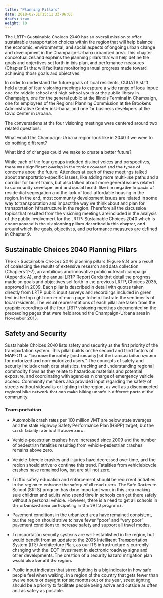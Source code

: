 ```yaml
---
title: "Planning Pillars"
date: 2018-02-01T15:11:33-06:00
draft: true
Weight: 10
---
```


The LRTP: Sustainable Choices 2040 has an overall mission to offer sustainable
transportation choices within the region that will help balance the economic,
environmental, and social aspects of ongoing urban change and development in the
Champaign-Urbana urbanized area. This chapter conceptualizes and explains the
planning pillars that will help define the goals and objectives set forth in
this plan, and perfomance measures (Chapter 9) that will facilitate monitoring
annual progress made toward achieving those goals and objectives.

In order to understand the future goals of local residents, CUUATS staff held a
total of four visioning meetings to capture a wide range of local input: one for
middle school and high school youth at the public library in Champaign, one for
the general public at the Illinois Terminal in Champaign, one for employees of
the Regional Planning Commission at the Brookens Administrative Center in
Urbana, and one for business developers at the Civic Center in Urbana.

The conversations at the four visioning meetings were centered around two
related questions:

What would the Champaign-Urbana region look like in 2040 if we were to do
nothing different?

What kind of changes could we make to create a better future?

While each of the four groups included distinct voices and perspectives, there
was significant overlap in the topics covered and the types of concerns about
the future. Attendees at each of these meetings talked about
transportation-specific issues, like adding more multi-use paths and a corridor
for bullet trains, but also talked about more general issues related to
community developement and social health like the negative impacts of
residential segregation and the lack of local affordable housing in the region.
In the end, most community development issues are related in some way to
transportation and impact the way we think about and plan for transportation
infrastructure in the region. Therefore all the discussion topics that resulted
from the visioning meetings are included in the analysis of the public
involvement for the LRTP: Sustainable Choices 2040 which is encompassed in the
six planning pillars described in this chapter, and around which the goals,
objectives, and performance measures are defined in Chapter 9.

## Sustainable Choices 2040 Planning Pillars
The six Sustainable Choices 2040 planning pillars (Figure 8.5) are a result of
coalescing the results of extensive research and data collection (Chapters 2-7),
an ambitious and innovative public outreach campaign (Appendix A), and the
annual LRTP Report Cards that detail the progress made on goals and objectives
set forth in the previous LRTP, Choices 2035, approved in 2009. Each pillar is
described in detail with quotes taken directly from LRTP public input surveys
and recordings included in green text in the top right corner of each page to
help illustrate the sentiments of local residents. The visual representations of
each pillar are taken from the graphic recordings of the four LRTP visioning
meetings documented on the preceeding pages that were held around the
Champaign-Urbana area in November 2013.

## Safety and Security
Sustainable Choices 2040 lists safety and security as the first priority of the
transportation system. This pillar builds on the second and third factors of
MAP-211 to “increase the safety [and security] of the transportation system for
motorized and non-motorized users.” The concepts of safety and security include
crash data statistics, tracking and understanding regional commodity flows as
they relate to hazardous materials and potential exposure, and coordinating with
agencies in charge of emergency vehicle access. Community members also provided
input regarding the safety of streets without sidewalks or lighting in the
region, as well as a disconnected regional bike network that can make biking
unsafe in different parts of the community.

### Transportation
* Automobile crash rates per 100 million VMT are below state averages and the
state Highway Safety Performance Plan (HSPP) target, but the crash fatality rate
is still above zero.

* Vehicle-pedestrian crashes have increased since 2009 and the number of
pedestrian fatalities resulting from vehicle-pedestrian crashes remains above
zero.

* Vehicle-bicycle crashes and injuries have decreased over time, and the region
should strive to continue this trend. Fatalities from vehiclebicycle crashes
have remained low, but are still not zero.

* Traffic safety education and enforcement should be recurrent activities in the
region to enhance the safety of all road users. The Safe Routes to School (SRTS)
program has done important work in this area making sure children and adults who
spend time in schools can get there safely without a personal vehicle. However,
there is a need to get all schools in the urbanized area participating in the
SRTS programs.

* Pavement conditions in the urbanized area have remained consistent, but the
 region should strive to have fewer “poor” and “very poor” pavement conditions
 to increase safety and support all travel modes.

* Transportation security systems are well-established in the region, but would
benefit from an update to the 2005 Intelligent Transportation System (ITS)
Architecture Plan, as our ITS infrastructure is currently changing with the IDOT
investment in electronic roadway signs and other developments. The creation of a
security hazard mitigation plan would also benefit the region.

* Public input indicates that street lighting is a big indicator in how safe
people feel when walking. In a region of the country that gets fewer than twelve
hours of daylight for six months out of the year, street lighting should be a
priority to facilitate people being active and outside as often and as safely as
possible.
